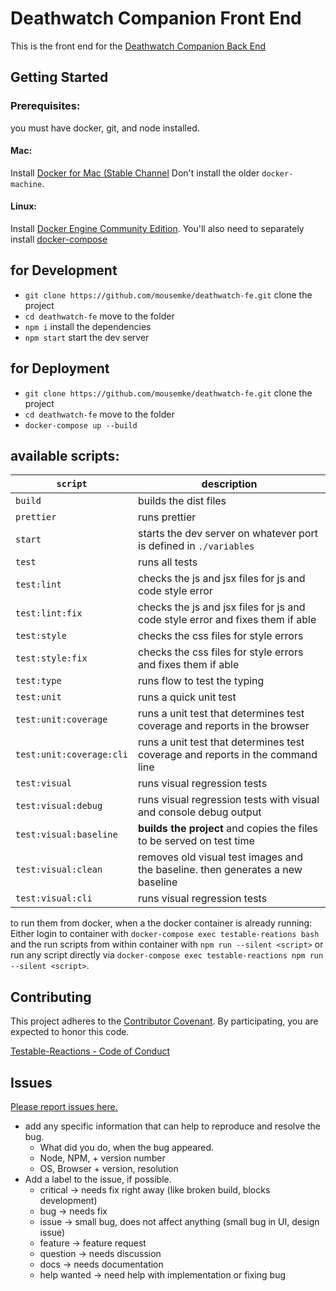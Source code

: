 Deathwatch Companion Front End
=======

This is the front end for the [Deathwatch Companion Back End](https://github.com/remigiilli/dw)

Getting Started
----

### Prerequisites:
you must have docker, git, and node installed.

#### Mac:
Install [Docker for Mac (Stable Channel](https://docs.docker.com/docker-for-mac/install/#download-docker-for-mac) Don't install the older `docker-machine`.

#### Linux:
Install [Docker Engine Community Edition](https://docs.docker.com/engine/installation/). You'll also need to separately install [docker-compose](https://docs.docker.com/compose/install/)

for Development
----
+ `git clone https://github.com/mousemke/deathwatch-fe.git` clone the project
+ `cd deathwatch-fe` move to the folder
+ `npm i` install the dependencies
+ `npm start` start the dev server

for Deployment
----

+ `git clone https://github.com/mousemke/deathwatch-fe.git` clone the project
+ `cd deathwatch-fe` move to the folder
+ `docker-compose up --build`


available scripts:
----

| `script` | description |
|----------|-------------|
| `build` | builds the dist files |
| `prettier` | runs prettier |
| `start` | starts the dev server on whatever port is defined in `./variables` |
| `test` | runs all tests |
| `test:lint` | checks the js and jsx files for js and code style error |
| `test:lint:fix` | checks the js and jsx files for js and code style error and fixes them if able |
| `test:style` | checks the css files for style errors |
| `test:style:fix` | checks the css files for style errors and fixes them if able |
| `test:type` | runs flow to test the typing |
| `test:unit` | runs a quick unit test |
| `test:unit:coverage` | runs a unit test that determines test coverage and reports in the browser |
| `test:unit:coverage:cli` | runs a unit test that determines test coverage and reports in the command line |
| `test:visual` | runs visual regression tests |
| `test:visual:debug` | runs visual regression tests with visual and console debug output |
| `test:visual:baseline` | **builds the project** and copies the files to be served on test time |
| `test:visual:clean` | removes old visual test images and the baseline. then generates a new baseline|
| `test:visual:cli` | runs visual regression tests |

to run them from docker, when a the docker container is already running:
Either login to container with `docker-compose exec testable-reations bash` and the run scripts from within container with `npm run --silent <script>` or run any script directly via `docker-compose exec testable-reactions npm run --silent <script>`.


Contributing
----

This project adheres to the [Contributor Covenant](http://contributor-covenant.org/). By participating, you are expected to honor this code.

[Testable-Reactions - Code of Conduct](https://github.com/mousemke/deathwatch-fe/blob/master/CODE_OF_CONDUCT.md)


Issues
----

[Please report issues here.](https://github.com/mousemke/deathwatch-fe/issues)

+ add any specific information that can help to reproduce and resolve the bug.
    + What did you do, when the bug appeared.
    + Node, NPM, + version number
    + OS, Browser + version, resolution
+ Add a label to the issue, if possible.
    + critical -> needs fix right away (like broken build, blocks development)
    + bug -> needs fix
    + issue -> small bug, does not affect anything (small bug in UI, design issue)
    + feature -> feature request
    + question -> needs discussion
    + docs -> needs documentation
    + help wanted -> need help with implementation or fixing bug
